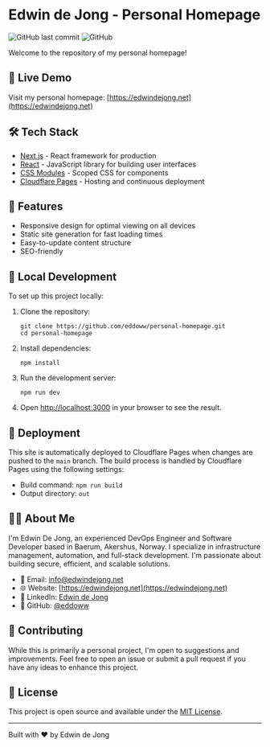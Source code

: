 # Edwin de Jong - Personal Homepage

![GitHub last commit](https://img.shields.io/github/last-commit/eddoww/personal-homepage)
![GitHub](https://img.shields.io/github/license/eddoww/personal-homepage)

Welcome to the repository of my personal homepage!

## 🚀 Live Demo

Visit my personal homepage: [https://edwindejong.net](https://edwindejong.net)

## 🛠 Tech Stack

- [Next.js](https://nextjs.org/) - React framework for production
- [React](https://reactjs.org/) - JavaScript library for building user interfaces
- [CSS Modules](https://github.com/css-modules/css-modules) - Scoped CSS for components
- [Cloudflare Pages](https://pages.cloudflare.com/) - Hosting and continuous deployment

## 🌟 Features

- Responsive design for optimal viewing on all devices
- Static site generation for fast loading times
- Easy-to-update content structure
- SEO-friendly

## 🔧 Local Development

To set up this project locally:

1. Clone the repository:

   ```
   git clone https://github.com/eddoww/personal-homepage.git
   cd personal-homepage
   ```

2. Install dependencies:

   ```
   npm install
   ```

3. Run the development server:

   ```
   npm run dev
   ```

4. Open [http://localhost:3000](http://localhost:3000) in your browser to see the result.

## 🚢 Deployment

This site is automatically deployed to Cloudflare Pages when changes are pushed to the `main` branch. The build process is handled by Cloudflare Pages using the following settings:

- Build command: `npm run build`
- Output directory: `out`

## 👨‍💻 About Me

I'm Edwin De Jong, an experienced DevOps Engineer and Software Developer based in Baerum, Akershus, Norway. I specialize in infrastructure management, automation, and full-stack development. I'm passionate about building secure, efficient, and scalable solutions.

- 📧 Email: [info@edwindejong.net](mailto:info@edwindejong.net)
- 🌐 Website: [https://edwindejong.net](https://edwindejong.net)
- 💼 LinkedIn: [Edwin de Jong](https://www.linkedin.com/in/edwin-de-jong)
- 🐙 GitHub: [@eddoww](https://github.com/eddoww)

## 🤝 Contributing

While this is primarily a personal project, I'm open to suggestions and improvements. Feel free to open an issue or submit a pull request if you have any ideas to enhance this project.

## 📄 License

This project is open source and available under the [MIT License](LICENSE).

---

Built with ❤️ by Edwin de Jong
